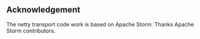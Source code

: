 ## Acknowledgement

The netty transport code work is based on Apache Storm. Thanks Apache Storm contributors.